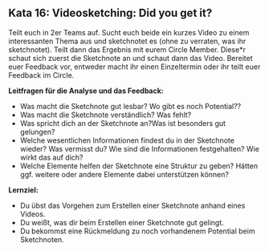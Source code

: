 ## Kata 16: Videosketching: Did you get it?

Teilt euch in 2er Teams auf. Sucht euch beide ein kurzes Video zu einem interessanten Thema aus und sketchnotet es (ohne zu verraten, was ihr sketchnotet). Teilt dann das Ergebnis mit eurem Circle Member. Diese\*r schaut sich zuerst die Sketchnote an und schaut dann das Video. Bereitet euer Feedback vor, entweder macht ihr einen Einzeltermin oder ihr teilt euer Feedback im Circle.

**Leitfragen für die Analyse und das Feedback:**

- Was macht die Sketchnote gut lesbar? Wo gibt es noch Potential??
- Was macht die Sketchnote verständlich? Was fehlt? 
- Was spricht dich an der Sketchnote an?Was ist besonders gut gelungen?
- Welche wesentlichen Informationen findest du in der Sketchnote wieder? Was vermisst du? Wie sind die Informationen festgehalten? Wie wirkt das auf dich?
- Welche Elemente helfen der Sketchnote eine Struktur zu geben? Hätten ggf. weitere oder andere Elemente dabei unterstützen können?

**Lernziel:**

- Du übst das Vorgehen zum Erstellen einer Sketchnote anhand eines Videos.
- Du weißt, was dir beim Erstellen einer Sketchnote gut gelingt.
- Du bekommst eine Rückmeldung zu noch vorhandenem Potential beim Sketchnoten.